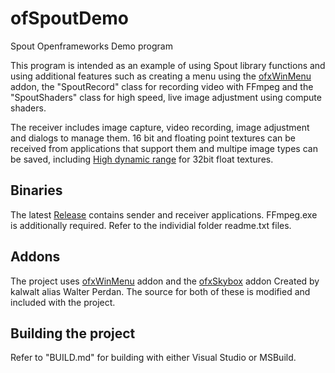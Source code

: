 # ofSpoutDemo
Spout Openframeworks Demo program

This program is intended as an example of using Spout library functions and using additional features such as creating a menu using the [ofxWinMenu](https://github.com/leadedge/ofxWinMenu) addon, the "SpoutRecord" class for recording video with FFmpeg and the "SpoutShaders" class for high speed, live image adjustment using compute shaders.

The receiver includes image capture, video recording, image adjustment and dialogs to manage them. 16 bit and floating point textures can be received from applications that support them and multipe image types can be saved, including [High dynamic range](https://paulbourke.net/dataformats/pic/index.html) for 32bit float textures.

## Binaries

The latest [Release](https://github.com/leadedge/ofSpoutDemo/releases) contains sender and receiver applications. FFmpeg.exe is additionally required. Refer to the individial folder readme.txt files.

## Addons

The project uses [ofxWinMenu](https://github.com/leadedge/ofxWinMenu) addon and the [ofxSkybox](https://github.com/kalwalt/ofxSkyBox) addon Created by kalwalt alias Walter Perdan. The source for both of these is modified and included with the project.

## Building the project

Refer to "BUILD.md" for building with either Visual Studio or MSBuild.




